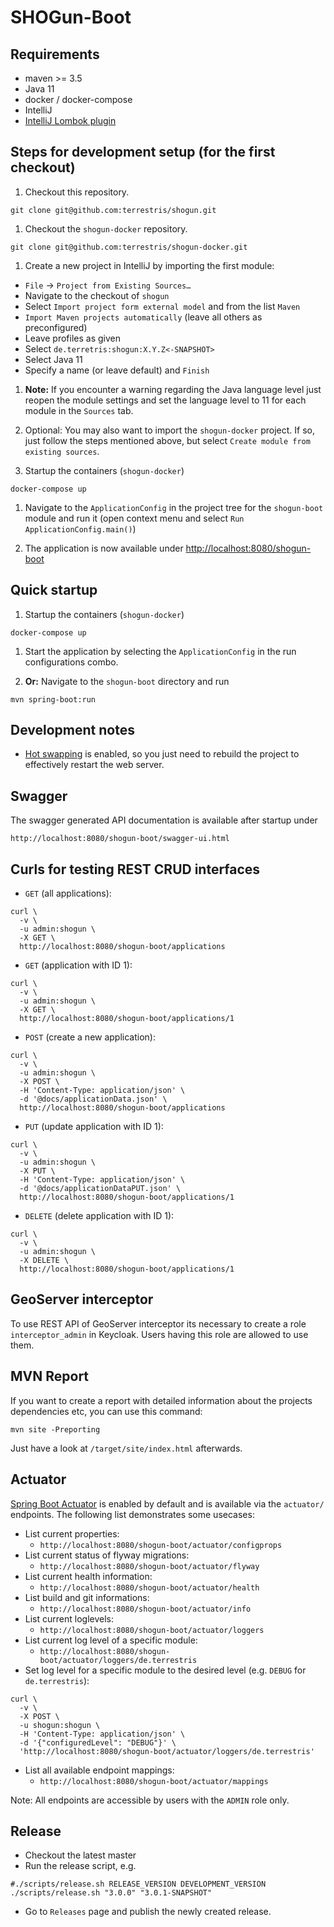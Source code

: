 # SHOGun-Boot

## Requirements

* maven >= 3.5
* Java 11
* docker / docker-compose
* IntelliJ
* [IntelliJ Lombok plugin](https://plugins.jetbrains.com/plugin/6317-lombok/)

## Steps for development setup (for the first checkout)

1. Checkout this repository.

```
git clone git@github.com:terrestris/shogun.git
```

1. Checkout the `shogun-docker` repository.

```
git clone git@github.com:terrestris/shogun-docker.git
```

1. Create a new project in IntelliJ by importing the first module:
  * `File` -> `Project from Existing Sources…`
  * Navigate to the checkout of `shogun`
  * Select `Import project form external model` and from the list `Maven`
  * `Import Maven projects automatically` (leave all others as preconfigured)
  * Leave profiles as given
  * Select `de.terretris:shogun:X.Y.Z<-SNAPSHOT>`
  * Select Java 11
  * Specify a name (or leave default) and `Finish`

1. **Note:** If you encounter a warning regarding the Java language level just reopen the 
   module settings and set the language level to 11 for each module in the `Sources` tab.
  
1. Optional: You may also want to import the `shogun-docker` project. If so, just
   follow the steps mentioned above, but select `Create module from existing sources`.
 
1. Startup the containers (`shogun-docker`)

```
docker-compose up
```

1. Navigate to the `ApplicationConfig` in the project tree for the `shogun-boot` module and run it (open context menu and select
   `Run ApplicationConfig.main()`)

1. The application is now available under [http://localhost:8080/shogun-boot](http://localhost:8080/shogun-boot)

## Quick startup

1. Startup the containers (`shogun-docker`)

```
docker-compose up
```

1. Start the application by selecting the `ApplicationConfig` in the run configurations combo.

1. **Or:** Navigate to the `shogun-boot` directory and run

```
mvn spring-boot:run
```

## Development notes

* [Hot swapping](https://docs.spring.io/spring-boot/docs/current/reference/html/howto-hotswapping.html) is 
  enabled, so you just need to rebuild the project to effectively restart the web server.

## Swagger

The swagger generated API documentation is available after startup under

```
http://localhost:8080/shogun-boot/swagger-ui.html
```

## Curls for testing REST CRUD interfaces

* `GET` (all applications):

```
curl \
  -v \
  -u admin:shogun \
  -X GET \
  http://localhost:8080/shogun-boot/applications
``` 

* `GET` (application with ID 1):

```
curl \
  -v \
  -u admin:shogun \
  -X GET \
  http://localhost:8080/shogun-boot/applications/1
```  

* `POST` (create a new application):

```
curl \
  -v \
  -u admin:shogun \
  -X POST \
  -H 'Content-Type: application/json' \
  -d '@docs/applicationData.json' \
  http://localhost:8080/shogun-boot/applications
```

* `PUT` (update application with ID 1):

```
curl \
  -v \
  -u admin:shogun \
  -X PUT \
  -H 'Content-Type: application/json' \
  -d '@docs/applicationDataPUT.json' \
  http://localhost:8080/shogun-boot/applications/1
```

* `DELETE` (delete application with ID 1):
 
```
curl \
  -v \
  -u admin:shogun \
  -X DELETE \
  http://localhost:8080/shogun-boot/applications/1
``` 

## GeoServer interceptor

To use REST API of GeoServer interceptor its necessary to create a role `interceptor_admin` in Keycloak.
Users having this role are allowed to use them.

## MVN Report

If you want to create a report with detailed information about the projects dependencies etc, you can use this command:

`mvn site -Preporting`

Just have a look at `/target/site/index.html` afterwards.

## Actuator

[Spring Boot Actuator](https://docs.spring.io/spring-boot/docs/current/reference/html/production-ready-features.html#production-ready) is
enabled by default and is available via the `actuator/` endpoints. The following list demonstrates some usecases:

* List current properties:
  * `http://localhost:8080/shogun-boot/actuator/configprops`
* List current status of flyway migrations:
  * `http://localhost:8080/shogun-boot/actuator/flyway`
* List current health information:
  * `http://localhost:8080/shogun-boot/actuator/health`
* List build and git informations:
  * `http://localhost:8080/shogun-boot/actuator/info`
* List current loglevels:
  * `http://localhost:8080/shogun-boot/actuator/loggers`
* List current log level of a specific module:
  * `http://localhost:8080/shogun-boot/actuator/loggers/de.terrestris`
* Set log level for a specific module to the desired level (e.g. `DEBUG` for `de.terrestris`):
```
curl \
  -v \
  -X POST \
  -u shogun:shogun \
  -H 'Content-Type: application/json' \
  -d '{"configuredLevel": "DEBUG"}' \
  'http://localhost:8080/shogun-boot/actuator/loggers/de.terrestris'
```
* List all available endpoint mappings:
  * `http://localhost:8080/shogun-boot/actuator/mappings`

Note: All endpoints are accessible by users with the `ADMIN` role only.

## Release

* Checkout the latest master
* Run the release script, e.g.
```
#./scripts/release.sh RELEASE_VERSION DEVELOPMENT_VERSION
./scripts/release.sh "3.0.0" "3.0.1-SNAPSHOT"
```
* Go to `Releases` page and publish the newly created release.
